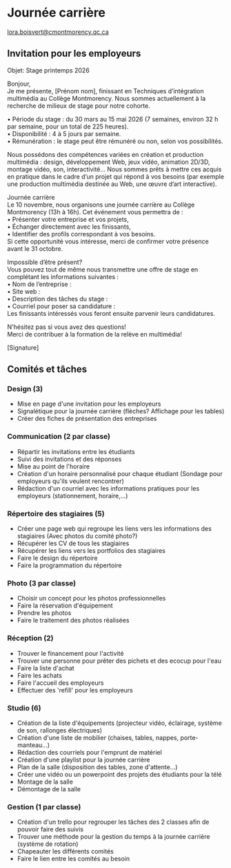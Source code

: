 # Journée carrière

lora.boisvert@cmontmorency.qc.ca

## Invitation pour les employeurs
Objet: Stage printemps 2026 

Bonjour,  
Je me présente, [Prénom nom], finissant en Techniques d’intégration multimédia au Collège Montmorency. Nous sommes actuellement à la recherche de milieux de stage pour notre cohorte.  

•	Période du stage : du 30 mars au 15 mai 2026 (7 semaines, environ 32 h par semaine, pour un total de 225 heures).  
•	Disponibilité : 4 à 5 jours par semaine.  
•	Rémunération : le stage peut être rémunéré ou non, selon vos possibilités.  

Nous possédons des compétences variées en création et production multimédia : design, développement Web, jeux vidéo, animation 2D/3D, montage vidéo, son, interactivité… Nous sommes prêts à mettre ces acquis en pratique dans le cadre d’un projet qui répond à vos besoins (par exemple une production multimédia destinée au Web, une œuvre d’art interactive).  

Journée carrière  
Le 10 novembre, nous organisons une journée carrière au Collège Montmorency (13h à 16h). Cet événement vous permettra de :  
•	Présenter votre entreprise et vos projets,  
•	Échanger directement avec les finissants,  
•	Identifier des profils correspondant à vos besoins.  
Si cette opportunité vous intéresse, merci de confirmer votre présence avant le 31 octobre.  

Impossible d’être présent?  
Vous pouvez tout de même nous transmettre une offre de stage en complétant les informations suivantes :  
•	Nom de l’entreprise :  
•	Site web :  
•	Description des tâches du stage :  
•	Courriel pour poser sa candidature :  
Les finissants intéressés vous feront ensuite parvenir leurs candidatures.  

N'hésitez pas si vous avez des questions!   
Merci de contribuer à la formation de la relève en multimédia!  

[Signature]  

## Comités et tâches
### Design  (3)
* Mise en page d'une invitation pour les employeurs
* Signalétique pour la journée carrière (flèches? Affichage pour les tables)
* Créer des fiches de présentation des entreprises

### Communication (2 par classe)
* Répartir les invitations entre les étudiants
* Suivi des invitations et des réponses
* Mise au point de l'horaire
* Création d'un horaire personnalisé pour chaque étudiant (Sondage pour employeurs qu'ils veulent rencontrer)
* Rédaction d'un courriel avec les informations pratiques pour les employeurs (stationnement, horaire,...)

### Répertoire des stagiaires (5)
* Créer une page web qui regroupe les liens vers les informations des stagiaires (Avec photos du comité photo?)
* Récupérer les CV de tous les stagiaires
* Récupérer les liens vers les portfolios des stagiaires
* Faire le design du répertoire
* Faire la programmation du répertoire

### Photo  (3 par classe)
* Choisir un concept pour les photos professionnelles
* Faire la réservation d'équipement
* Prendre les photos
* Faire le traitement des photos réalisées

### Réception  (2)
* Trouver le financement pour l'activité
* Trouver une personne pour prêter des pichets et des ecocup pour l'eau
* Faire la liste d'achat
* Faire les achats
* Faire l'accueil des employeurs
* Effectuer des 'refill' pour les employeurs

### Studio (6)
* Création de la liste d'équipements (projecteur vidéo, éclairage, système de son, rallonges électriques)
* Création d'une liste de mobilier (chaises, tables, nappes, porte-manteau...)
* Rédaction des courriels pour l'emprunt de matériel
* Création d'une playlist pour la journée carrière
* Plan de la salle (disposition des tables, zone d'attente...)
* Créer une vidéo ou un powerpoint des projets des étudiants pour la télé
* Montage de la salle
* Démontage de la salle

### Gestion (1 par classe)
* Création d'un trello pour regrouper les tâches des 2 classes afin de pouvoir faire des suivis
* Trouver une méthode pour la gestion du temps à la journée carrière (système de rotation)
* Chapeauter les différents comités
* Faire le lien entre les comités au besoin
